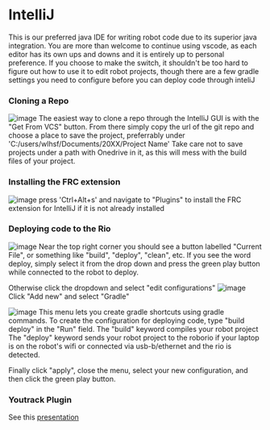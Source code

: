 # IntelliJ
This is our preferred java IDE for writing robot code due to its superior java integration. You are more than welcome to continue using vscode, as each editor has its own ups and downs and it is entirely up to personal preference.
If you choose to make the switch, it shouldn't be too hard to figure out how to use it to edit robot projects, though there are a few gradle settings you need to configure before you can deploy code through inteliJ

### Cloning a Repo
![image](https://github.com/2BDetermined-7034/Software-Training/assets/33676445/ee1f49c1-6d7a-4e62-90c2-7a1fdc5d8a25)
The easiest way to clone a repo through the IntelliJ GUI is with the "Get From VCS" button. From there simply copy the url of the git repo and choose a place to save the project, preferrably under 'C:/users/wlhsf/Documents/20XX/Project Name'
Take care not to save projects under a path with Onedrive in it, as this will mess with the build files of your project.

### Installing the FRC extension
![image](https://github.com/2BDetermined-7034/Software-Training/assets/33676445/39b318a7-e37e-4268-b314-d2a00771e48c)
press 'Ctrl+Alt+s' and navigate to "Plugins" to install the FRC extension for IntelliJ if it is not already installed

### Deploying code to the Rio
![image](https://github.com/2BDetermined-7034/Software-Training/assets/33676445/2aee3ab9-ce96-4a86-9cf5-6fb10cd4449e)
Near the top right corner you should see a button labelled "Current File", or something like "build", "deploy", "clean", etc.
If you see the word deploy, simply select it from the drop down and press the green play button while connected to the robot to deploy. 

Otherwise click the dropdown and select "edit configurations"
![image](https://github.com/2BDetermined-7034/Software-Training/assets/33676445/9e317892-63c3-4e06-9ddc-9c09b2b04122)
Click "Add new" and select "Gradle"

![image](https://github.com/2BDetermined-7034/Software-Training/assets/33676445/ff9188f5-f3c8-43e1-8f25-b0866c3bada5)
This menu lets you create gradle shortcuts using gradle commands. To create the configuration for deploying code, type "build deploy" in the "Run" field. 
The "build" keyword compiles your robot project
The "deploy" keyword sends your robot project to the roborio if your laptop is on the robot's wifi or connected via usb-b/ethernet and the rio is detected.

Finally click "apply", close the menu, select your new configuration, and then click the green play button. 


### Youtrack Plugin
See this [presentation](https://docs.google.com/presentation/d/15Tqu81e3AnlQp6lc-B11Alg0zSQ-wWJWVwokZRsNtto/edit#slide=id.p)
